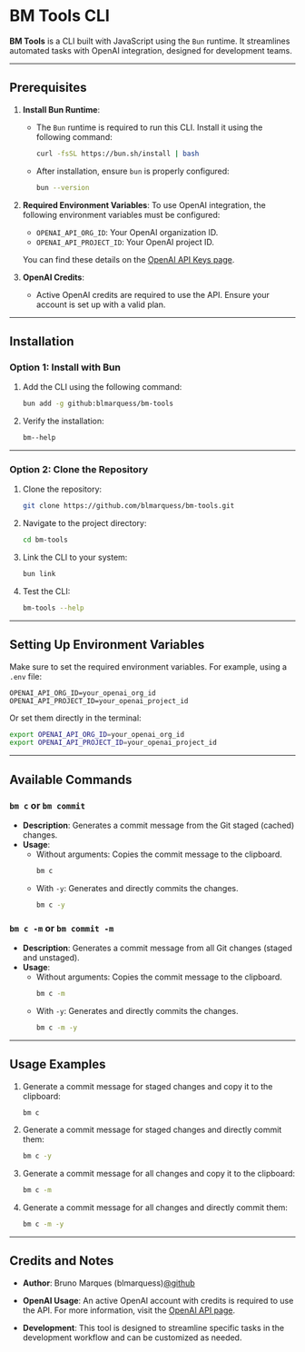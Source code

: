 # BM Tools CLI

**BM Tools** is a CLI built with JavaScript using the `Bun` runtime. It streamlines automated tasks with OpenAI integration, designed for development teams.

---

## Prerequisites

1. **Install Bun Runtime**:
   - The `Bun` runtime is required to run this CLI. Install it using the following command:
     ```bash
     curl -fsSL https://bun.sh/install | bash
     ```
   - After installation, ensure `bun` is properly configured:
     ```bash
     bun --version
     ```

2. **Required Environment Variables**:
   To use OpenAI integration, the following environment variables must be configured:
   - `OPENAI_API_ORG_ID`: Your OpenAI organization ID.
   - `OPENAI_API_PROJECT_ID`: Your OpenAI project ID.

   You can find these details on the [OpenAI API Keys page](https://platform.openai.com/account/api-keys).

3. **OpenAI Credits**:
   - Active OpenAI credits are required to use the API. Ensure your account is set up with a valid plan.

---

## Installation

### **Option 1: Install with Bun**

1. Add the CLI using the following command:
   ```bash
   bun add -g github:blmarquess/bm-tools
   ```

2. Verify the installation:
   ```bash
   bm--help
   ```

---

### **Option 2: Clone the Repository**

1. Clone the repository:
   ```bash
   git clone https://github.com/blmarquess/bm-tools.git
   ```

2. Navigate to the project directory:
   ```bash
   cd bm-tools
   ```

3. Link the CLI to your system:
   ```bash
   bun link
   ```

4. Test the CLI:
   ```bash
   bm-tools --help
   ```

---

## Setting Up Environment Variables

Make sure to set the required environment variables. For example, using a `.env` file:

```plaintext
OPENAI_API_ORG_ID=your_openai_org_id
OPENAI_API_PROJECT_ID=your_openai_project_id
```

Or set them directly in the terminal:
```bash
export OPENAI_API_ORG_ID=your_openai_org_id
export OPENAI_API_PROJECT_ID=your_openai_project_id
```

---

## Available Commands

### `bm c` or `bm commit`
- **Description**: Generates a commit message from the Git staged (cached) changes.
- **Usage**:
  - Without arguments: Copies the commit message to the clipboard.
    ```bash
    bm c
    ```
  - With `-y`: Generates and directly commits the changes.
    ```bash
    bm c -y
    ```

### `bm c -m` or `bm commit -m`
- **Description**: Generates a commit message from all Git changes (staged and unstaged).
- **Usage**:
  - Without arguments: Copies the commit message to the clipboard.
    ```bash
    bm c -m
    ```
  - With `-y`: Generates and directly commits the changes.
    ```bash
    bm c -m -y
    ```

---

## Usage Examples

1. Generate a commit message for staged changes and copy it to the clipboard:
   ```bash
   bm c
   ```

2. Generate a commit message for staged changes and directly commit them:
   ```bash
   bm c -y
   ```

3. Generate a commit message for all changes and copy it to the clipboard:
   ```bash
   bm c -m
   ```

4. Generate a commit message for all changes and directly commit them:
   ```bash
   bm c -m -y
   ```

---

## Credits and Notes
- **Author**: Bruno Marques (blmarquess)[@github](https://github.com/blmarquess)

- **OpenAI Usage**: An active OpenAI account with credits is required to use the API. For more information, visit the [OpenAI API page](https://platform.openai.com/account/api-keys).
- **Development**: This tool is designed to streamline specific tasks in the development workflow and can be customized as needed.